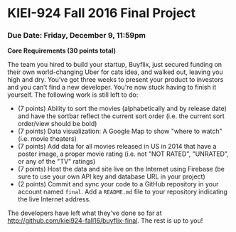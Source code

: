 # KIEI-924 Fall 2016 Final Project

### Due Date: Friday, December 9, 11:59pm

**Core Requirements (30 points total)**

The team you hired to build your startup, Buyflix, just secured funding on their own world-changing Uber for cats idea, and walked out, leaving you high and dry. You’ve got three weeks to present your product to investors and you can’t find a new developer. You're now stuck having to finish it yourself. The following work is still left to do:

- (7 points) Ability to sort the movies (alphabetically and by release date) and have the sortbar reflect the current sort order (i.e. the current sort order/view should be bold)
- (7 points) Data visualization: A Google Map to show "where to watch" (i.e. movie theaters) 
- (7 points) Add data for all movies released in US in 2014 that have a poster image, a proper movie rating (i.e. not "NOT RATED", "UNRATED", or any of the "TV" ratings)
- (7 points) Host the data and site live on the Internet using Firebase (be sure to use your own API key and database URL in your project)
- (2 points) Commit and sync your code to a GitHub repository in your account named `final`. Add a `README.md` file to your repository indicating the live Internet address.

The developers have left what they've done so far at http://github.com/kiei924-fall16/buyflix-final. The rest is up to you!
